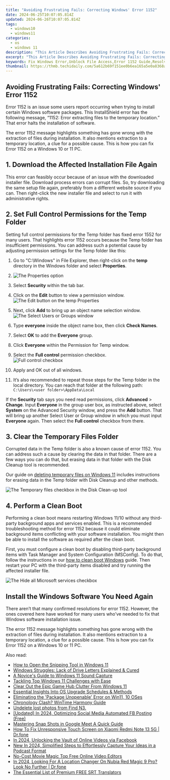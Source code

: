 ```yaml
---
title: "Avoiding Frustrating Fails: Correcting Windows' Error 1152"
date: 2024-06-25T10:07:05.814Z
updated: 2024-06-26T10:07:05.814Z
tags:
  - windows10
  - windows11
categories:
  - os
  - windows 11
description: "This Article Describes Avoiding Frustrating Fails: Correcting Windows' Error 1152"
excerpt: "This Article Describes Avoiding Frustrating Fails: Correcting Windows' Error 1152"
keywords: Fix Windows Error,Unblock File Access,Error 1152 Guide,Resolve WinError,Stop Windows Fail,Clear File Lock,Fixing 1152 Issues
thumbnail: https://thmb.techidaily.com/5a612b69f151ee0b6ea165a5e0a8368a6294f13aca50623658d8bbb7241b81d0.jpg
---
```


## Avoiding Frustrating Fails: Correcting Windows' Error 1152

 Error 1152 is an issue some users report occurring when trying to install certain Windows software packages. This InstallShield error has the following message, “1152: Error extracting files to the temporary location.” That error halts the installation of software.

 The error 1152 message highlights something has gone wrong with the extraction of files during installation. It also mentions extraction to a temporary location, a clue for a possible cause. This is how you can fix Error 1152 on a Windows 10 or 11 PC.

## 1\. Download the Affected Installation File Again

 This error can feasibly occur because of an issue with the downloaded installer file. Download process errors can corrupt files. So, try downloading the same setup file again, preferably from a different website source if you can. Then right-click the new installer file and select to run it with administrative rights.

## 2\. Set Full Control Permissions for the Temp Folder

 Setting full control permissions for the Temp folder has fixed error 1552 for many users. That highlights error 1152 occurs because the Temp folder has insufficient permissions. You can address such a potential cause by adjusting permission settings for the Temp folder like this:

1. Go to "C:\\Windows" in File Explorer, then right-click on the **temp** directory in the Windows folder and select **Properties**.
2. ![The Properties option](https://static1.makeuseofimages.com/wordpress/wp-content/uploads/2023/08/properties-option5.jpg)
3. Select **Security** within the tab bar.
4. Click on the **Edit** button to view a permission window.  
![The Edit button on the temp Properties](https://static1.makeuseofimages.com/wordpress/wp-content/uploads/2023/08/edit-button.jpg)
5. Next, click **Add** to bring up an object name selection window.  
![The Select Users or Groups window](https://static1.makeuseofimages.com/wordpress/wp-content/uploads/2023/08/select-user-or-groups-window.jpg)

1. Type **everyone** inside the object name box, then click **Check Names**.
2. Select **OK** to add the **Everyone** group.
3. Click **Everyone** within the Permission for Temp window.
4. Select the **Full control** permission checkbox.  
![Full control checkbox](https://static1.makeuseofimages.com/wordpress/wp-content/uploads/2023/08/full-control-checkbox.jpg)
5. Apply and OK out of all windows.
6. It’s also recommended to repeat those steps for the Temp folder in the local directory. You can reach that folder at the following path:  
`C:\Users\<user folder>\AppData\Local`

 If the **Security** tab says you need read permissions, click **Advanced** \> **Change**. Input **Everyone** in the group user box, as instructed above, select **System** on the Advanced Security window, and press the **Add** button. That will bring up another Select User or Group window in which you must input **Everyone** again. Then select the **Full control** checkbox from there.

## 3\. Clear the Temporary Files Folder

 Corrupted data in the Temp folder is also a known cause of error 1152\. You can address such a cause by clearing the data in that folder. There are a few ways you can do that, but erasing data in that folder with the Disk Cleanup tool is recommended.

 Our guide on [deleting temporary files on Windows 11](https://www.makeuseof.com/windows-11-delete-temporary-files/) includes instructions for erasing data in the Temp folder with Disk Cleanup and other methods.

![The Temporary files checkbox in the Disk Clean-up tool](https://static1.makeuseofimages.com/wordpress/wp-content/uploads/2023/08/temporary-files-checkbox.jpg)

## 4\. Perform a Clean Boot

 Performing a clean boot means restarting Windows 11/10 without any third-party background apps and services enabled. This is a recommended troubleshooting method for error 1152 because it could eliminate background items conflicting with your software installation. You might then be able to install the software as required after the clean boot.

 First, you must configure a clean boot by disabling third-party background items with Task Manager and System Configuration (MSConfig). To do that, follow the instructions in our [how to clean boot Windows](https://www.makeuseof.com/clean-boot-windows-11/) guide. Then restart your PC with the third-party items disabled and try running the affected installer file.

![The Hide all Microsoft services checkbox](https://static1.makeuseofimages.com/wordpress/wp-content/uploads/2023/08/hide-all-microsoft-services-checkbox.jpg)

## Install the Windows Software You Need Again

 There aren’t that many confirmed resolutions for error 1152\. However, the ones covered here have worked for many users who’ve needed to fix that Windows software installation issue.

 The error 1152 message highlights something has gone wrong with the extraction of files during installation. It also mentions extraction to a temporary location, a clue for a possible cause. This is how you can fix Error 1152 on a Windows 10 or 11 PC.

<span class="atpl-alsoreadstyle">Also read:</span>
<div><ul>
<li><a href="https://win11.techidaily.com/how-to-open-the-snipping-tool-in-windows-11/"><u>How to Open the Snipping Tool in Windows 11</u></a></li>
<li><a href="https://win11.techidaily.com/windows-struggles-lack-of-drive-letters-explained-and-cured/"><u>Windows Struggles: Lack of Drive Letters Explained & Cured</u></a></li>
<li><a href="https://win11.techidaily.com/a-novices-guide-to-windows-11-sound-capture/"><u>A Novice's Guide to Windows 11 Sound Capture</u></a></li>
<li><a href="https://win11.techidaily.com/tackling-top-windows-11-challenges-with-ease/"><u>Tackling Top Windows 11 Challenges with Ease</u></a></li>
<li><a href="https://win11.techidaily.com/clear-out-the-epic-game-hub-clutter-from-windows-11/"><u>Clear Out the Epic Game Hub Clutter From Windows 11</u></a></li>
<li><a href="https://win11.techidaily.com/essential-insights-into-os-upgrade-schedules-and-methods/"><u>Essential Insights Into OS Upgrade Schedules & Methods</u></a></li>
<li><a href="https://win11.techidaily.com/eliminating-the-package-unopenable-error-on-win11-10-oses/"><u>Eliminating the 'Package Unopenable' Error on Win11, 10 OSes</u></a></li>
<li><a href="https://win11.techidaily.com/chronology-clash-wintime-harmony-guide/"><u>Chronology Clash? WinTime Harmony Guide</u></a></li>
<li><a href="https://techidaily.com/undelete-lost-photos-from-find-n3-by-fonelab-android-recover-photos/"><u>Undelete lost photos from Find N3.</u></a></li>
<li><a href="https://facebook-video-recording.techidaily.com/updated-in-2024-optimizing-social-media-automated-fb-posting-free/"><u>[Updated] In 2024, Optimizing Social Media  Automated FB Posting (Free)</u></a></li>
<li><a href="https://digital-screen-recording.techidaily.com/mastering-snap-shots-in-google-meet-a-quick-guide/"><u>Mastering Snap Shots in Google Meet  A Quick Guide</u></a></li>
<li><a href="https://fix-guide.techidaily.com/how-to-fix-unresponsive-touch-screen-on-xiaomi-redmi-note-13-5g-drfone-by-drfone-fix-android-problems-fix-android-problems/"><u>How To Fix Unresponsive Touch Screen on Xiaomi Redmi Note 13 5G | Dr.fone</u></a></li>
<li><a href="https://facebook-video-content.techidaily.com/in-2024-unlocking-the-vault-of-online-videos-via-facebook/"><u>In 2024, Unlocking the Vault of Online Videos via Facebook</u></a></li>
<li><a href="https://sound-tweaking.techidaily.com/new-in-2024-simplified-steps-to-effortlessly-capture-your-ideas-in-a-podcast-format/"><u>New In 2024, Simplified Steps to Effortlessly Capture Your Ideas in a Podcast Format</u></a></li>
<li><a href="https://ai-driven-video-production.techidaily.com/no-cost-movie-magic-top-free-online-video-editors/"><u>No-Cost Movie Magic Top Free Online Video Editors</u></a></li>
<li><a href="https://phone-solutions.techidaily.com/in-2024-looking-for-a-location-changer-on-nubia-red-magic-9-pro-look-no-further-drfone-by-drfone-virtual-android/"><u>In 2024, Looking For A Location Changer On Nubia Red Magic 9 Pro? Look No Further | Dr.fone</u></a></li>
<li><a href="https://extra-tips.techidaily.com/the-essential-list-of-premium-free-srt-translators/"><u>The Essential List of Premium FREE SRT Translators</u></a></li>
</ul></div>

<ins class="adsbygoogle"
      style="display:block"
      data-ad-client="ca-pub-7571918770474297"
      data-ad-slot="8358498916"
      data-ad-format="auto"
      data-full-width-responsive="true"></ins>